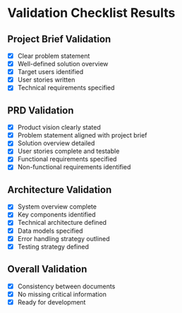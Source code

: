 # Validation Checklist Results

## Project Brief Validation
- [x] Clear problem statement
- [x] Well-defined solution overview
- [x] Target users identified
- [x] User stories written
- [x] Technical requirements specified

## PRD Validation
- [x] Product vision clearly stated
- [x] Problem statement aligned with project brief
- [x] Solution overview detailed
- [x] User stories complete and testable
- [x] Functional requirements specified
- [x] Non-functional requirements identified

## Architecture Validation
- [x] System overview complete
- [x] Key components identified
- [x] Technical architecture defined
- [x] Data models specified
- [x] Error handling strategy outlined
- [x] Testing strategy defined

## Overall Validation
- [x] Consistency between documents
- [x] No missing critical information
- [x] Ready for development